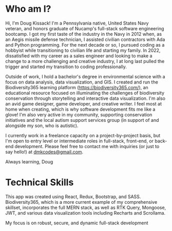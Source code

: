 # Who am I?

Hi, I'm Doug Kissack!  I'm a Pennsylvania native, United States Navy veteran, and honors graduate of Nucamp's full-stack software engineering bootcamp.  I got my first taste of the industry in the Navy in 2012 when, as an Aegis missile defense technician, I assisted civilian contractors with Ada and Python programming.  For the next decade or so, I pursued coding as a hobbyist while transitioning to civilian life and starting my family.  In 2022, dissatisfied with my career as a sales engineer and looking to make a change to a more challenging and creative industry, I at long last pulled the trigger and started my transition to coding professionally.

Outside of work, I hold a bachelor's degree in environmental science with a focus on data analysis, data visualization, and GIS.  I created and run the Biodiversity365 learning platform (https://biodiversity365.com/), an educational resource focused on illuminating the challenges of biodiversity conservation through storytelling and interactive data visualization.  I'm also an avid game designer, game developer, and creative writer.  I feel most at home when creating, which is why software development fits me like a glove!  I'm also very active in my community, supporting conservation initiatives and the local autism support services group (in support of and alongside my son, who is autistic).

I currently work in a freelance capacity on a project-by-project basis, but I'm open to entry level or intermediate roles in full-stack, front-end, or back-end development.  Please feel free to contact me with inquiries (or just to say hello!) at dmkcodes@gmail.com.

Always learning,
Doug

# Technical Skills

This app was created using React, Redux, Bootstrap, and SASS.  Biodiversity365, which is a more current example of my comprehensive skillset, incorporates the full MERN stack, as well as RTK Query, Mongoose, JWT, and various data visualization tools including Recharts and Scrollama.  

My focus is on robust, secure, and dynamic full-stack development



